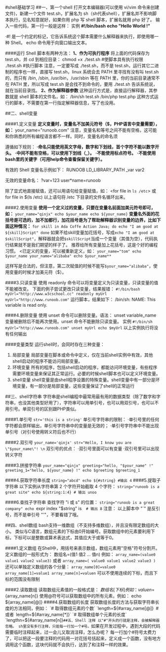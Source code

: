 #shell基础学习
##一、第一个shell
打开文本编辑器(可以使用 vi/vim 命令来创建文件)，新建一个文件 test.sh，扩展名为 sh（sh代表shell），扩展名并不影响脚本执行，见名知意就好，如果你用 php 写 shell 脚本，扩展名就用 php 好了。
输入一些代码，第一行一般是这样：
实例
**#!/bin/bash**
**echo "Hello World !"**

·#! 是一个约定的标记，它告诉系统这个脚本需要什么解释器来执行，即使用哪一种 Shell。
echo 命令用于向窗口输出文本。

####运行 Shell 脚本有两种方法：
**1、作为可执行程序**
将上面的代码保存为 test.sh，并 cd 到相应目录：
chmod +x ./test.sh  #使脚本具有执行权限
./test.sh  #执行脚本
注意，一定要写成 ./test.sh，而不是 test.sh，运行其它二进制的程序也一样，直接写 test.sh，linux 系统会去 PATH 里寻找有没有叫 test.sh 的，而只有 /bin, /sbin, /usr/bin，/usr/sbin 等在 PATH 里，你的当前目录通常不在 PATH 里，所以写成 test.sh 是会找不到命令的，要用 ./test.sh 告诉系统说，就在当前目录找。
**2、作为解释器参数**
这种运行方式是，直接运行解释器，其参数就是 shell 脚本的文件名，如：
/bin/sh test.sh
/bin/php test.php
这种方式运行的脚本，不需要在第一行指定解释器信息，写了也没用。

##二、shell变量

####1.定义变量
**定义变量时，变量名不加美元符号（$，PHP语言中变量需要），如：**
your_name="runoob.com"
注意，变量名和等号之间不能有空格，这可能和你熟悉的所有编程语言都不一样。同时，变量名的命名须

遵循如下规则：
**·命名只能使用英文字母，数字和下划线，首个字符不能以数字开头。**
**·中间不能有空格，可以使用下划线（_）。**
**·不能使用标点符号。**
**·不能使用bash里的关键字（可用help命令查看保留关键字）。**

有效的 Shell 变量名示例如下：
RUNOOB
LD_LIBRARY_PATH
_var
var2

无效的变量命名：
?var=123
user*name=runoob

除了显式地直接赋值，还可以用语句给变量赋值，如：
<for file in `ls /etc`>
或
for file in $(ls /etc)
以上语句将 /etc 下目录的文件名循环出来。

####2.使用变量
**使用一个定义过的变量，只要在变量名前面加美元符号即可，如：**
`your_name="qinjx"
echo $your_name
echo ${your_name}`
**变量名外面的花括号是可选的，加不加都行，加花括号是为了帮助解释器识别变量的边界，比如下面这种情况：**
`for skill in Ada Coffe Action Java; do
    echo "I am good at ${skill}Script"
done`
如果不给skill变量加花括号，写成`echo "I am good at $skillScript"`，解释器就会把`$skillScript`当成一个变量（其值为空），代码执行结果就不是我们期望的样子了。
推荐给所有变量加上花括号，这是个好的编程习惯。
<已定义的变量，可以被重新定义，如：
`your_name="tom"
echo $your_name
your_name="alibaba"
echo $your_name**`

这样写是合法的，但注意，第二次赋值的时候不能写`$your_name="alibaba"`，使用变量的时候才加美元符（$）。

####3.只读变量
使用 readonly 命令可以将变量定义为只读变量，只读变量的值不能被改变。
下面的例子尝试更改只读变量，结果报错：
`#!/bin/bash
myUrl="http://www.w3cschool.cc"
readonly myUrl
myUrl="http://www.runoob.com"`
运行脚本，结果如下：
/bin/sh: NAME: This variable is read only.

####4.删除变量
使用 unset 命令可以删除变量。语法：
unset variable_name
变量被删除后不能再次使用。unset 命令不能删除只读变量。
实例
`#!/bin/sh
myUrl="http://www.runoob.com"
unset myUrl
echo $myUrl`
以上实例执行将没有任何输出

####变量类型
运行shell时，会同时存在三种变量：
1) 局部变量 局部变量在脚本或命令中定义，仅在当前shell实例中有效，其他shell启动的程序不能访问局部变量。
2) 环境变量 所有的程序，包括shell启动的程序，都能访问环境变量，有些程序需要环境变量来保证其正常运行。必要的时候shell脚本也可以定义环境变量。
3) shell变量 shell变量是由shell程序设置的特殊变量。shell变量中有一部分是环境变量，有一部分是局部变量，这些变量保证了shell的正常运行


##三、shell字符串
字符串是shell编程中最常用最有用的数据类型（除了数字和字符串，也没其他类型好用了），字符串可以用单引号，也可以用双引号，也可以不用引号。单双引号的区别跟PHP类似。

####1.单引号
`str='this is a string'`
单引号字符串的限制：
·单引号里的任何字符都会原样输出，单引号字符串中的变量是无效的；
·单引号字符串中不能出现单引号（对引号使用转义符后也不行）

####2.双引号
`your_name='qinjx'
str="Hello, I know you are \"$your_name\"! \n`
双引号的优点：
·双引号里面可以有变量
·双引号里可以出现转义字符

####3.拼接字符串
`your_name="qinjx"
greeting="hello, "$your_name" !"
greeting_1="hello, ${your_name} !"
echo $greeting $greeting_1`

####4.获取字符串长度
`string="abcd"
echo ${#string} #输出 4`
####5.提取子字符串
以下实例从字符串第 2 个字符开始截取 4 个字符：
`string="runoob is a great site"
echo ${string:1:4} # 输出 unoo`

####6.查找子字符串
查找字符 "i 或 s" 的位置：
`string="runoob is a great company"
echo `expr index "$string" is`  # 输出 8`
注意： 以上脚本中 "`" 是反引号，而不是单引号 "'"，不要看错了哦。


##四、shell数组
bash支持一维数组（不支持多维数组），并且没有限定数组的大小。
类似与C语言，数组元素的下标由0开始编号。获取数组中的元素要利用下标，下标可以是整数或算术表达式，其值应大于或等于0。

####1.定义数组
在Shell中，用括号来表示数组，数组元素用"空格"符号分割开。定义数组的一般形式为：
数组名=(值1 值2 ... 值n)
例如：
`array_name=(value0 value1 value2 value3)`
或者
`array_name=(
value0
value1
value2
value3
)`
还可以单独定义数组的各个分量：
`array_name[0]=value0
array_name[1]=value1
array_name[n]=valuen`
可以不使用连续的下标，而且下标的范围没有限制

####2.读取数组
读取数组元素值的一般格式是：
${数组名[下标]}
例如：
valuen=${array_name[n]}
使用@符号可以获取数组中的所有元素，例如：
echo ${array_name[@]}
####4.获取数组的长度
获取数组长度的方法与获取字符串长度的方法相同，例如：
`# 取得数组元素的个数`
`length=${#array_name[@]}`
`# 或者`
`length=${#array_name[*]}`
`# 取得数组单个元素的长度`
`lengthn=${#array_name[n]}`
##五、Shell 注释
以"#"开头的行就是注释，会被解释器忽略。
sh里没有多行注释，只能每一行加一个#号。
`如果在开发过程中，遇到大段的代码需要临时注释起来，过一会儿又取消注释，怎么办呢？
每一行加个#符号太费力了，可以把这一段要注释的代码用一对花括号括起来，定义成一个函数，没有地方调用这个函数，这块代码就不会执行，达到了和注释一样的效果。

